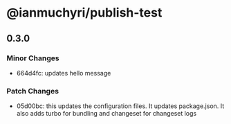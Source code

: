 # @ianmuchyri/publish-test

## 0.3.0

### Minor Changes

- 664d4fc: updates hello message

### Patch Changes

- 05d00bc: this updates the configuration files. It updates package.json. It also adds turbo for bundling and changeset for changeset logs
